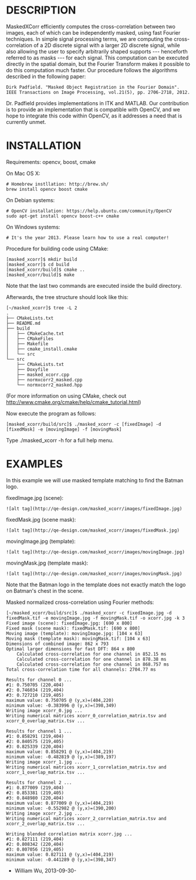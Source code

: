DESCRIPTION
===============
MaskedXCorr efficiently computes the cross-correlation between two images, each of 
which can be independently masked, using fast Fourier techniques. In simple signal
processing terms, we are computing the cross-correlation of a 2D discrete signal with
a larger 2D discrete signal, while also allowing the user to specify arbitrarily shaped
supports --- henceforth referred to as masks --- for each signal. This computation
can be executed directly in the spatial domain, but the Fourier Transform makes it
possible to do this computation much faster. Our procedure follows the algorithms 
described in the following paper:

    Dirk Padfield. "Masked Object Registration in the Fourier Domain". 
    IEEE Transactions on Image Processing, vol.21(5), pp. 2706-2718, 2012. 

Dr. Padfield provides implementations in ITK and MATLAB. Our contribution is to 
provide an implementation that is compatible with OpenCV, and we hope to integrate
this code within OpenCV, as it addresses a need that is currently unmet.


INSTALLATION
===============
Requirements: opencv, boost, cmake 

On Mac OS X:

    # Homebrew instllation: http://brew.sh/
    brew install opencv boost cmake

On Debian systems:

    # OpenCV installation: https://help.ubuntu.com/community/OpenCV
    sudo apt-get install opencv boost-c++ cmake

On Windows systems:

    # It's the year 2013. Please learn how to use a real computer!

Procedure for building code using CMake:

    [masked_xcorr]$ mkdir build
    [masked_xcorr]$ cd build
    [masked_xcorr/build]$ cmake ..
    [masked_xcorr/build]$ make

Note that the last two commands are executed inside the build directory.

Afterwards, the tree structure should look like this:

    [~/masked_xcorr]$ tree -L 2
    .
    ├── CMakeLists.txt
    ├── README.md
    ├── build
    │   ├── CMakeCache.txt
    │   ├── CMakeFiles
    │   ├── Makefile
    │   ├── cmake_install.cmake
    │   └── src
    └── src
        ├── CMakeLists.txt
        ├── Doxyfile
        ├── masked_xcorr.cpp
        ├── normxcorr2_masked.cpp
        └── normxcorr2_masked.hpp

(For more information on using CMake, check out http://www.cmake.org/cmake/help/cmake_tutorial.html)

Now execute the program as follows:

    [masked_xcorr/build/src]$ ./masked_xcorr -c [fixedImage] -d [fixedMask] -e [movingImage] -f [movingMask]

Type ./masked_xcorr -h for a full help menu.



EXAMPLES
===============
In this example we will use masked template matching to find the Batman logo.

fixedImage.jpg (scene):

    ![alt tag](http://qe-design.com/masked_xcorr/images/fixedImage.jpg)

fixedMask.jpg (scene mask):

    ![alt tag](http://qe-design.com/masked_xcorr/images/fixedMask.jpg)

movingImage.jpg (template):

    ![alt tag](http://qe-design.com/masked_xcorr/images/movingImage.jpg)

movingMask.jpg (template mask):

    ![alt tag](http://qe-design.com/masked_xcorr/images/movingMask.jpg)

Note that the Batman logo in the template does not exactly match the logo on Batman's chest in the scene.

Masked normalized cross-correlation using Fourier methods:

    [~/masked_xcorr/build/src]$ ./masked_xcorr -c fixedImage.jpg -d fixedMask.tif -e movingImage.jpg -f movingMask.tif -o xcorr.jpg -k 3
    Fixed image (scene): fixedImage.jpg: [690 x 800]
    Fixed mask (scene mask): fixedMask.tif: [690 x 800]
    Moving image (template): movingImage.jpg: [104 x 63]
    Moving mask (template mask): movingMask.tif: [104 x 63]
    Dimensions of combined image: 862 x 793
    Optimal larger dimensions for fast DFT: 864 x 800
        Calculated cross-correlation for one channel in 852.15 ms
        Calculated cross-correlation for one channel in 878.38 ms
        Calculated cross-correlation for one channel in 868.757 ms
    Total cross-correlation time for all channels: 2704.77 ms

    Results for channel 0 ...
    #1: 0.750705 (220,404)
    #2: 0.746034 (219,404)
    #3: 0.727210 (219,405)
    maximum value: 0.750705 @ (y,x)=(404,220)
    minimum value: -0.383996 @ (y,x)=(398,349)
    Writing image xcorr_0.jpg ... 
    Writing numerical matrices xcorr_0_correlation_matrix.tsv and xcorr_0_overlap_matrix.tsv ... 

    Results for channel 1 ...
    #1: 0.858291 (219,404)
    #2: 0.840575 (219,405)
    #3: 0.825339 (220,404)
    maximum value: 0.858291 @ (y,x)=(404,219)
    minimum value: -0.482819 @ (y,x)=(389,197)
    Writing image xcorr_1.jpg ... 
    Writing numerical matrices xcorr_1_correlation_matrix.tsv and xcorr_1_overlap_matrix.tsv ... 

    Results for channel 2 ...
    #1: 0.877009 (219,404)
    #2: 0.853381 (219,405)
    #3: 0.848980 (220,404)
    maximum value: 0.877009 @ (y,x)=(404,219)
    minimum value: -0.552982 @ (y,x)=(390,200)
    Writing image xcorr_2.jpg ... 
    Writing numerical matrices xcorr_2_correlation_matrix.tsv and xcorr_2_overlap_matrix.tsv ... 

    Writing blended correlation matrix xcorr.jpg ...
    #1: 0.827111 (219,404)
    #2: 0.808342 (220,404)
    #3: 0.807056 (219,405)
    maximum value: 0.827111 @ (y,x)=(404,219)
    minimum value: -0.441289 @ (y,x)=(398,347)


- William Wu, 2013-09-30-

